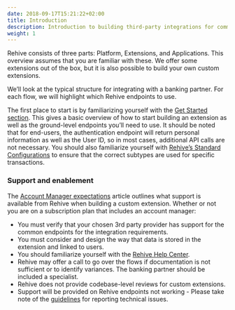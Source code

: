 ```yaml
---
date: 2018-09-17T15:21:22+02:00
title: Introduction
description: Introduction to building third-party integrations for common fintech flows.
weight: 1
---
```

Rehive consists of three parts: Platform, Extensions, and Applications. This overview assumes that you are familiar with these. We offer some extensions out of the box, but it is also possible to build your own custom extensions.  

We’ll look at the typical structure for integrating with a banking partner. For each flow, we will highlight which Rehive endpoints to use.

The first place to start is by familiarizing yourself with the [Get Started section](/building/get-started/introduction/). This gives a basic overview of how to start building an extension as well as the ground-level endpoints you’ll need to use. It should be noted that for end-users, the authentication endpoint will return personal information as well as the User ID, so in most cases, additional API calls are not necessary. You should also familiarize yourself with [Rehive’s Standard Configurations](https://docs.google.com/document/d/1LdWBY2Oim2EPWv2-ZNKIPXDbnULbSf-DiUfuCw7_zQg/edit#) to ensure that the correct subtypes are used for specific transactions.


### Support and enablement

The [Account Manager expectations](https://rehive.intercom.help/en/collections/2091533-unpacking-rehive-services) article outlines what support is available from Rehive when building a custom extension. Whether or not you are on a subscription plan that includes an account manager:

* You must verify that your chosen 3rd party provider has support for the common endpoints for the integration requirements.
* You must consider and design the way that data is stored in the extension and linked to users.
* You should familiarize yourself with the [Rehive Help Center](https://rehive.intercom.help/en/). 
* Rehive may offer a call to go over the flows if documentation is not sufficient or to identify variances. The banking partner should be included a specialist.
* Rehive does not provide codebase-level reviews for custom extensions.
* Support will be provided on Rehive endpoints not working - Please take note of the [guidelines](https://rehive.intercom.help/en/articles/6229420-reporting-a-technical-support-issue) for reporting technical issues.



